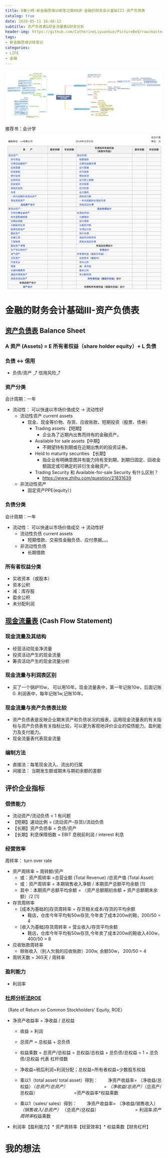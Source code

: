 ```yaml
---
title: 8秦小明-新金融思维训练笔记第08讲-金融的财务会计基础III-资产负债表
catalog: true
date: 2020-05-11 16:48:12
subtitle: 资产负债表&现金流量表&财务分析
header-img: https://github.com/CatherineLiyuankun/PictureBed/raw/master/blog/post/%E7%A7%A6%E5%B0%8F%E6%98%8E%E7%AC%94%E8%AE%B0/%E7%AC%AC8%E8%AE%B2-%E9%87%91%E8%9E%8D%E7%9A%84%E8%B4%A2%E5%8A%A1%E4%BC%9A%E8%AE%A1%E5%9F%BA%E7%A1%80III-%E8%B5%84%E4%BA%A7%E8%B4%9F%E5%80%BA%E8%A1%A8.png
tags:
- 新金融思维训练笔记
categories:
- LIFE
- 金融
---
```


![思维导图](https://github.com/CatherineLiyuankun/PictureBed/raw/master/blog/post/%E7%A7%A6%E5%B0%8F%E6%98%8E%E7%AC%94%E8%AE%B0/%E7%AC%AC8%E8%AE%B2-%E9%87%91%E8%9E%8D%E7%9A%84%E8%B4%A2%E5%8A%A1%E4%BC%9A%E8%AE%A1%E5%9F%BA%E7%A1%80III-%E8%B5%84%E4%BA%A7%E8%B4%9F%E5%80%BA%E8%A1%A8.png)

推荐书：会计学

![资产负债表](https://github.com/CatherineLiyuankun/PictureBed/raw/master/blog/post/%E7%A7%A6%E5%B0%8F%E6%98%8E%E7%AC%94%E8%AE%B0/%E7%AC%AC08%E8%AE%B2%20%E8%B5%84%E4%BA%A7%E8%B4%9F%E5%80%BA%E8%A1%A8.png)

# 金融的财务会计基础III-资产负债表

## [资产负债表](https://wiki.mbalib.com/wiki/%E8%B5%84%E4%BA%A7%E8%B4%9F%E5%80%BA%E8%A1%A8、) Balance Sheet

### A 资产 (Assets) = E 所有者权益（share holder equity）+ L 负债

### 负债 ↔ 信用

- 负债/资产 ⤴ 信用风险⤴

### 资产分类

会计周期：一年

- 流动性： 可以快速以市场价值成交 -> 流动性好
  - 流动性资产 current assets
    - 现金、现金等价物、存货、应收账款、短期投资（股票、债券）
      - Trading assets 【短期】
        - 企业為了近期內出售而持有的金融资产。
      - Available for sale assets【中期】
        - 不期望持有到期或在近期出售的的投资证券。
      - Held to maturity securities 【长期】
        - 指企业有明确意图并有能力持有至到期，到期日固定、回收金额固定或可确定的非衍生金融资产。
      - Trading Security 和 Available-for-sale Security 有什么区别？
        - <https://www.zhihu.com/question/21831639>
  - 非流动性资产
    - 固定资产PPE(equity）)
  
### 负债分类

会计周期：一年

- 流动性： 可以快速以市场价值成交 -> 流动性好
  - 流动性负债 current assets
    - 短期借款、交易性金融负债、应付票据。。。
  - 非流动性负债
    - 长期借款

### 所有者权益分类

- 实收资本（或股本）
- 资本公积  
- 减：库存股
- 盈余公积
- 未分配利润

## [现金流量表](https://wiki.mbalib.com/wiki/%E7%8E%B0%E9%87%91%E6%B5%81%E9%87%8F%E8%A1%A8) (Cash Flow Statement)

### 现金流量及其结构

- 经营活动现金净流量
- 投资活动产生的现金流量
- 筹资活动产生的现金流量分析

### 现金流量与利润表区别
  
- 买了一个锅炉10w， 可以用10年。现金流量表中，第一年记账10w，后面记账0. 利润表中，每年记账1w,记账10年。

### 现金流量与资产负债表比较

- 资产负债表是反映企业期末资产和负债状况的报表，运用现金流量表的有关指标与资产负债表有关指标比较，可以更为客观地评价企业的偿债能力。盈利能力及支付能力。
- 现金流量表代表现金流量

### 编制方法

- 直接法：每笔现金流入、流出的归属
- 间接法： 当期发生额或期末与期初余额的差额

## 评价企业指标

### 偿债能力

- 流动资产/流动负债 < 1 有问题
- 【短期】速动比例 = (流动资产-存货)/流动负债
- 【长期】资产负债率 =  负债/资产
- 【长期】利息保障倍数 = EBIT 息税前利润 / interest 利息
  
### 经营效率

周转率： turn over rate

- 资产周转率 = 周转额/资产
  - 或：资产周转率 =总营业额 (Total Revenue) /总资产值 (Total Asset)
  - 或：资产周转率 = 本期销售收入净额 / 本期资产总额平均余额 [1] 
  - 其中：本期资产总额平均余额 = （资产总额期初余额 + 资产总额期末余额）/2 [1]
- 存货周转率
  - [成本为基础的]存货周转率 = 存货相关成本/存货的平均余额
    - 鞋店，仓库今年平均有50w存货,今年卖了成本200w的鞋，200/50 = 4
  - [收入为基础]存货周转率 = 营业收入/存货平均余额
    - 鞋店，仓库今年平均有50w存货,今年卖了成本200w的鞋收入400w，400/50 = 8
- 应收账款周转率
  - 赊账收入（别人欠我的应收账款）200w, 余额50w， 200/50 = 4
- 周转天数 = 365天 / 周转率

### 盈利能力

- 利润率

### [杜邦分析法ROE](https://wiki.mbalib.com/wiki/%E6%9D%9C%E9%82%A6%E5%88%86%E6%9E%90%E6%B3%95)

（Rate of Return on Common Stockholders' Equity, ROE）

- 净资产收益率 = 净收益 / 总权益
  - 收益 = 利润
  - 总资产 = 总权益 + 总负债
  - 权益乘数 = 总资产/总权益 =  总权益/总权益 + 总负债/总权益 = 1 + 总负债/总权益 代表 杠杆倍数
  - 净收益=税后利润+利润分配；总权益=所有者权益+少数股东权益
  - 乘以1（total asset/ total asset）得到：
　　净资产收益率= （净收益/总权益）*（总资产/总资产）
　　　　　　　　= （净收益/总资产）*（总资产/总权益）
　　　　　　　　=资产收益率*权益乘数

  - 乘以1（sales/ sales）得到：
　　净资产收益率= （净收益/销售收入）*（销售收入/总资产）* （总资产/总权益）
　　　　　　　　= 利润率*资产周转率*权益乘数
- 利润率【盈利能力】* 资产周转率【经营效率】* 权益乘数【财务杠杆】


# 我的想法